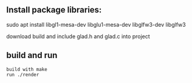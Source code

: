 ## Install package libraries: ##
 sudo apt install libgl1-mesa-dev libglu1-mesa-dev libglfw3-dev libglfw3

 download build and include glad.h and glad.c into project


## build and run ##
    build with make
    run ./render
